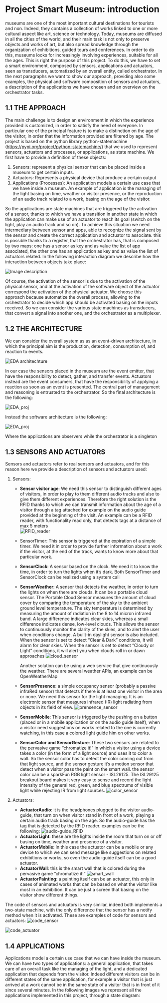 # Project Smart Museum: introduction

museums are one of the most important cultural destinations for tourists and non. Indeed, they contains a collection of 
works linked to one or more cultural aspect like art, science or technology. Today, museums are diffused in all the cities 
of the world, and their main task is not only to preserve objects and works of art, but also spread knowledge through 
the organization of exhibitions, guided tours and conferences. In order to do this, museums looks for increasingly 
involving experiences, suitable for all the ages. This is right the purpose of this project. To do this, 
we have to set a smart environment, composed by sensors, applications and actuators, seen as transducers, 
automatized by an overall entity, called orchestrator. In the next paragraphs we want to show our approach, 
providing also some examples, the physical and software composition of sensors and actuators, a description 
of the applications we have chosen and an overview on the orchestrator tasks.

## 1.1 THE APPROACH

The main challenge is to design an environment in which the experience provided is customized, in order to satisfy the need of everyone. In particular one of the principal feature is to make a distinction on the age of the visitor, in order that the information provided are filtered by age. The project is based on the python library python-statemachine (https://pypi.org/project/python-statemachine/) that we used to represent sensors, actuators and processes, or applications, as state machine. We first have to provide a definition of these objects:
1. Sensors: represent a physical sensor that can be placed inside a museum to get certain inputs.
2. Actuators: Represents a physical device that produce a certain output
3. Applications (Processes): An application models a certain use case that we have inside a museum. An example of application is the managing of the light basing on time, weather or visitor presence, or the reproduction of an audio track related to a work, basing on the age of the visitor.

So the applications are state machines that are triggered by the activation of a sensor, thanks to which we have a 
transition in another state in which the application can make use of an actuator to reach its goal (switch on the light, 
play an audio track and so on). To achieve this situation we need intermediary between sensor and apps, able to recognize 
the signal sent by the sensor and create the correct application and actuator to associate. this is possible thanks 
to a register, that the orchestrator has, that is composed by two maps: one has a sensor as key and as value the list 
of app associated, the other one has an application as key and as value the list of actuators related. 
In the following interaction diagram we describe how the interaction between objects take place:

![Image description](https://i.ibb.co/mcFSsCB/sequence.png)

Of course, the activation of the sensor is due to the activation of the physical sensor, and at the activation of the 
software object of the actuator correspond the activation of the physical actuator. We choose this approach because 
automatize the overall process, allowing to the orchestrator to decide which app should be activated basing on the inputs
received. So we can consider the various state machines as transducers, that convert a signal into another one, and the 
orchestrator as a multiplexer.

## 1.2 THE ARCHITECTURE 

We can consider the overall system as as an event-driven architecture, in which the principal aim is the  production, 
detection, consumption of, and reaction to events. 

![EDA architechture](https://www.researchgate.net/profile/Joao_Barraca/publication/259753992/figure/fig7/AS:667934183657498@1536259327412/Conceptual-Architecture-of-a-Smart-Environment.png)

In our case the sensors placed in the museum are the event emitter, that  have the responsibility to detect, gather, 
and transfer events. Actuators instead are the event consumers, that have the responsibility of applying a reaction as 
soon as an event is presented. The central part of management and reasoning is entrusted to the orchestrator. So the final 
architecture is the following:

![EDA_proj](https://i.ibb.co/2k0J21m/Eda-architecture.png)

Instead the software architecture is the following:

![EDA_proj](https://i.ibb.co/tHVG3gM/UML.png)

Where the applications are observers while the orchestrator is a singleton

## 1.3 SENSORS AND ACTUATORS

Sensors and actuators refer to real sensors and actuators, and for this reason here we provide a description of sensors 
and actuators used:
1. Sensors:
   - **Sensor visitor age**:  We need this sensor to distinguish different ages of visitors, in order to play to them different 
   audio tracks and also to give them different experiences. Therefore the right solution is the RFID thanks to which we can transmit 
   information about the age of a visitor through a tag attached for example on the audio guide provided at the beginning of the visit.
   An example can be a RFID reader, with functionality read only, that detects tags at a distance of max 5 meters  
   ![RFID_reader](https://i.ibb.co/5KQ3MXt/RFID-Illustration.png)
   - SensorTimer: This sensor is triggered at the expiration of a simple timer. We need it in order to provide further 
   information about a work if the visitor, at the end of the track, wants to know more about that particular work.
  
   - **SensorClock**: A sensor based on the clock. We need it to know the time, in order to turn the lights when it’s dark.
     Both SensorTimer and SensorClock can be realized using a system call 
    
   - **SensorWeather**: A sensor that detects the weather, in order to turn the lights on when there are clouds. 
     It can be a portable cloud sensor. The Portable Cloud Sensor measures the amount of cloud cover by comparing the 
     temperature of the sky to the ambient ground level temperature. The sky temperature is determined by measuring the 
     amount of radiation in the 8 to 14 micron infrared band. A large difference indicates clear skies, whereas a small
     difference indicates dense, low-level clouds. This allows the sensor to continuously monitor the clarity of the 
     skies, and to alert the user when conditions change. A built-in daylight sensor is also included. When the sensor 
     is set to detect “Clear & Dark” conditions, it will alarm for clear skies. When the sensor is set to detect 
     “Cloudy or Light” conditions, it will alert you when clouds roll in or dawn approaches
     ![cloud_sensor](https://diffractionlimited.com/wp-content/uploads/2016/08/Img_5834.jpg)
     
     Another solution can be using a web service that give continuously the weather. There are several weather APIs, an example 
     can be OpenWeatherMap
   - **SensorPresence**: a simple occupancy sensor (probably a passive infraRed sensor) that detects if there is at least 
     one visitor in the area or none. We need this sensor for the light managing. It is an electronic sensor that 
     measures infrared (IR) light radiating from objects in its field of view.
    ![prensence_sensor](https://upload.wikimedia.org/wikipedia/commons/thumb/c/cd/Light_switch_with_passive_infrared_sensor.jpg/150px-Light_switch_with_passive_infrared_sensor.jpg)
   
   - **SensorMobile**: This sensor is triggered by the pushing on a button (placed or in a mobile application or on the audio guide itself), 
     when a visitor need suggestions on works related to the one is currently watching, in this case a colored light
     guide him on other works. 
   
   - **SensorColor and SensorGesture**: These two sensors are related to the pervasive game “chromatize it!” in which a 
     visitor using a device takes a color (in the form of a light source) and uses it to color a wall. So the sensor 
     color has to detect the color coming out from that light source, and the sensor gesture it’s a motion sensor that 
     detect when a visitor pass the paint on the smart wall. the sensor color can be a sparkFun RGB light sensor - ISL29125.
     The ISL29125 breakout board makes it very easy to sense and record the light intensity of the general red, green,
     and blue spectrums of visible light while rejecting IR from light sources.
    ![color_sensor](https://cdn.sparkfun.com//assets/parts/9/6/7/7/12829-01.jpg)

2. Actuators:
   
   - **ActuatorAudio**: it is the headphones plugged to the visitor audio-guide, that turn on when visitor stand in front 
     of a work, playing a certain audio track basing on the age. So the audio-guide has the tag that is detected by the 
     RFID reader. examples can be the following:
     ![audio-guide_RFID](https://sc01.alicdn.com/kf/HTB1ZRmKtyOYBuNjSsD4q6zSkFXaa.jpg)
   - **ActuatorLight**: these are the lights inside the room that turn on or off basing on time, weather and presence of a 
     visitor.
   - **ActuatorMobile**: In this case the actuator can be a mobile or any device to which we can send message like 
     suggestions on related exhibitions or works, so even the audio-guide itself can be a good actuator.
   - **ActuatorWall**: this is the smart wall that is colored during the pervasive game ”chromatize it!”
    ![smart_wall](https://i.ibb.co/rMCM5kM/Schermata-2020-05-07-alle-10-55-07.png)
   - **ActuatorPainting**: a painting itself can be an actuator, this only in cases of animated works that can be based 
     on what the visitor like most in an exhibition. It can be just a screen that basing on the visitor show different
     things.

The code of sensors and actuators is very similar, indeed both implements a two-state machine, with the only difference
that the sensor has a notify method when it is activated. These are examples of code for sensors and actuators:
![code_sensor](https://i.ibb.co/VJGbTVb/Schermata-2020-05-07-alle-11-15-40.png)

![code_actuator](https://i.ibb.co/qrQ2051/Schermata-2020-05-07-alle-11-17-12.png)

## 1.4 APPLICATIONS

Applications model a certain use case that we can have inside the museum. We can have two types of applications: 
a general application, that takes care of an overall task like the managing of the light, and a dedicated application 
that depends from the visitor. Indeed different visitors can be in different states of the same application, for example 
a visitor that is just arrived at a work cannot be in the same state of a visitor that is in front of it since several 
minutes. In the following images we represent all the applications implemented in this project, through a state diagram:


